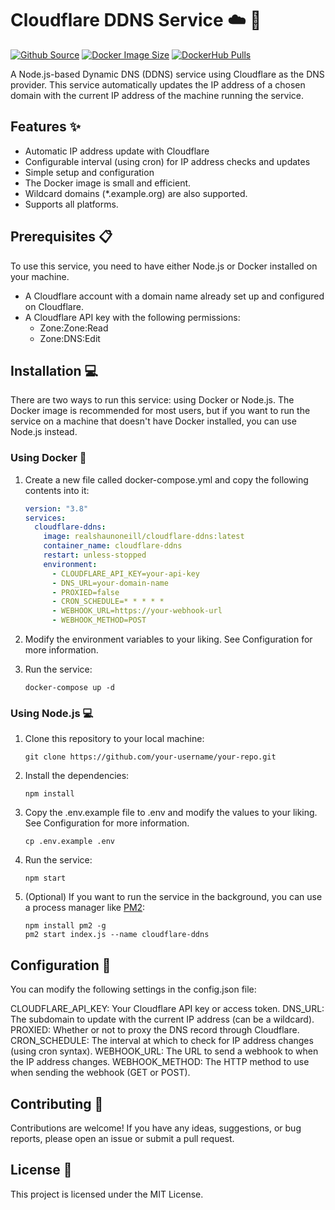 # Cloudflare DDNS Service :cloud: :arrows_counterclockwise:
[![Github Source](https://img.shields.io/badge/source-github-orange)](https://github.com/realshaunoneill/cloudflare-ddns)
[![Docker Image Size](https://img.shields.io/docker/image-size/realshaunoneill/cloudflare-ddns/latest)](https://hub.docker.com/r/realshaunoneill/cloudflare-ddns)
[![DockerHub Pulls](https://img.shields.io/docker/pulls/realshaunoneill/cloudflare-ddns)](https://hub.docker.com/r/realshaunoneill/cloudflare-ddns 'DockerHub pulls')

A Node.js-based Dynamic DNS (DDNS) service using Cloudflare as the DNS provider. This service automatically updates the IP address of a chosen domain with the current IP address of the machine running the service.

## Features :sparkles:
- Automatic IP address update with Cloudflare
- Configurable interval (using cron) for IP address checks and updates
- Simple setup and configuration
- The Docker image is small and efficient.
- Wildcard domains (*.example.org) are also supported.
- Supports all platforms.

## Prerequisites :clipboard:
To use this service, you need to have either Node.js or Docker installed on your machine.
- A Cloudflare account with a domain name already set up and configured on Cloudflare.
- A Cloudflare API key with the following permissions:
  - Zone:Zone:Read
  - Zone:DNS:Edit


## Installation :computer:
There are two ways to run this service: using Docker or Node.js. The Docker image is recommended for most users, but if you want to run the service on a machine that doesn't have Docker installed, you can use Node.js instead.
### Using Docker :whale:
1. Create a new file called docker-compose.yml and copy the following contents into it:

   ```yaml
   version: "3.8"
   services:
     cloudflare-ddns:
       image: realshaunoneill/cloudflare-ddns:latest
       container_name: cloudflare-ddns
       restart: unless-stopped
       environment:
         - CLOUDFLARE_API_KEY=your-api-key
         - DNS_URL=your-domain-name
         - PROXIED=false
         - CRON_SCHEDULE=* * * * *
         - WEBHOOK_URL=https://your-webhook-url
         - WEBHOOK_METHOD=POST
   ```
2. Modify the environment variables to your liking. See Configuration for more information.
3. Run the service:

   ```shell
   docker-compose up -d
   ```
### Using Node.js :computer:
1. Clone this repository to your local machine:

   ```shell
   git clone https://github.com/your-username/your-repo.git
   ```
2. Install the dependencies:

   ```shell
   npm install
   ```
3. Copy the .env.example file to .env and modify the values to your liking. See Configuration for more information.

   ```shell
   cp .env.example .env
   ```
4. Run the service:

   ```shell
   npm start
   ```
5. (Optional) If you want to run the service in the background, you can use a process manager like [PM2](https://pm2.keymetrics.io/):

   ```shell
   npm install pm2 -g
   pm2 start index.js --name cloudflare-ddns
   ```

## Configuration :wrench:
You can modify the following settings in the config.json file:

CLOUDFLARE_API_KEY: Your Cloudflare API key or access token.
DNS_URL: The subdomain to update with the current IP address (can be a wildcard).
PROXIED: Whether or not to proxy the DNS record through Cloudflare.
CRON_SCHEDULE: The interval at which to check for IP address changes (using cron syntax).
WEBHOOK_URL: The URL to send a webhook to when the IP address changes.
WEBHOOK_METHOD: The HTTP method to use when sending the webhook (GET or POST).

## Contributing :handshake:
Contributions are welcome! If you have any ideas, suggestions, or bug reports, please open an issue or submit a pull request.

## License :page_facing_up:
This project is licensed under the MIT License.
